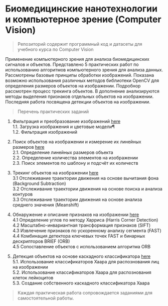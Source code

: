 # Биомедицинские нанотехнологии и компьютерное зрение (Computer Vision)

> Репозиторий содержит программный код и датасеты для учебного курса по Computer Vision

Применение компьютерного зрения для анализа биомедицинских сигналов и объектов. Представлено 5 практических работ по использованию алгоритмов компьютерного зрения для анализа данных. Рассмотрены базовые принципы обработки изображений. Показана возможно использования различных методов библиотеки OpenCV для определения размеров объектов на изображении. Подробнор рассмотрен процесс трекинга объектов. В дополнение анализируются методы выделения признаков отдельных объектов на изображении. Последняя работа посвящена детекции объектов на изображении.

> Перечень практических заданий

1. Фильтрация и преобразование изображений [here](lab_1_filter.ipynb)<br>
1.1. Загрузка изображения и цветовые модели¶ <br>
1.2. Фильтрация изображений

2. Поиск объектов на изображении и измерение их линейных размеров [here](lab_2_measure.ipynb)<br>
2.1. Определение линейных размеров объекта<br>
2.2. Определение количества элементов на изображении<br>
2.3. Поиск элементов по шаблону и подсчёт их количеств

3. Трекинг объектов на изображении [here](lab_3_tracking.ipynb)<br>
3.1 Отслеживание траектории движения на основе вычитания фона (Background Subtraction)<br>
3.2 Отслеживание траектории движения на основе поиска и анализа контуров<br>
3.3 Отслеживание траектории движения на основе анализа среднего значения (Meanshift)

4. Обнаружение и описание признаков на изображении [here](lab_4_features.ipynb)<br>
4.1 Определение углов по методу Харриса (Harris Corner Detection)<br>
4.2 Масштабно-инвариантная трансформация признаков (SIFT)<br>
4.3 Извлечение признаков по ускоренному анализу сегмента (FAST)<br>
4.4 Комбинация детектора ключевых точек FAST и бинарных дескрипторов BRIEF (ORB)<br>
4.5 Сопоставление объектов с использованием алгоритма ORB

5. Детекция объектов на основе каскадного классификатора [here](lab_5_detection.ipynb)<br>
5.1. Использование классификаторов Хаара для распознования лиц на изображении<br>
5.2. Использование классификаторов Хаара для распознования клеток лейкоцитов<br>
5.3. Создание собственного каскадного классификатора Хаара

> Каждая практическая работа сопровождается заданиями для самостоятельной работы.

